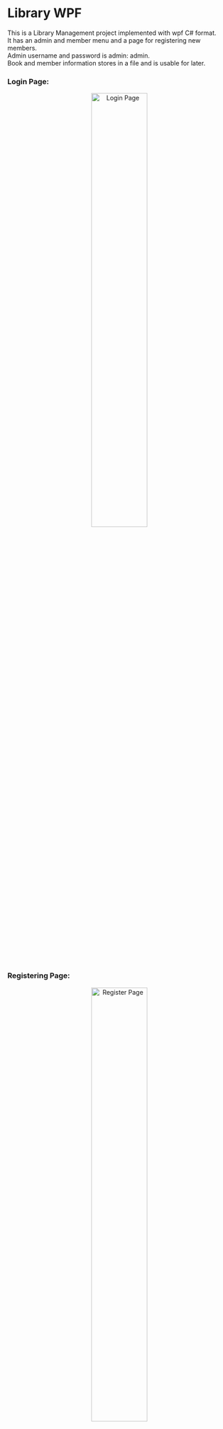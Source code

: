 # Library WPF
This is a Library Management project implemented with wpf C# format.\
It has an admin and member menu and a page for registering new members.\
Admin username and password is admin: admin.\
Book and member information stores in a file and is usable for later.
<h3>Login Page:</h3>
<p align="center">
  <img src="https://github.com/AminFiroozi/LibraryWPF/tree/main/pictures/login.png" width=50% height=50% title="Login Page">
</p>
<h3>
  Registering Page:
</h3>
<p align="center">
  <img src="https://github.com/AminFiroozi/LibraryWPF/tree/main/pictures/register.png" width=50% height=50% title="Register Page">
</p>
<h3>
  Admin Menu:
</h3>
<p align="center">
  <img src="https://github.com/AminFiroozi/LibraryWPF/tree/main/pictures/admin_menu.png" width=50% height=50% title="Admin Menu">
</p>
<h3>
  Member Menu:
</h3>
<p align="center">
  <img src="https://github.com/AminFiroozi/LibraryWPF/tree/main/pictures/member_menu.png" width=50% height=50% title="Member Menu">
</p>
<h3>
  Edit Profile:
</h3>
<p align="center">
  <img src="https://github.com/AminFiroozi/LibraryWPF/tree/main/pictures/edit_profile.png" width=50% height=50% title="Edit Profile">
</p>
<h3>
  Search Book:
</h3>
<p align="center">
  <img src="https://github.com/AminFiroozi/LibraryWPF/tree/main/pictures/search_book.png" width=50% height=50% title="Search Book">
</p>
<h3>
  Search Member:
</h3>
<p align="center">
  <img src="https://github.com/AminFiroozi/LibraryWPF/tree/main/pictures/search_member.png" width=50% height=50% title="Search Member">
</p>
<h3>
  Show Book Info:
</h3>
<p align="center">
  <img src="https://github.com/AminFiroozi/LibraryWPF/tree/main/pictures/show_book_info.png" width=50% height=50% title="Show Book Info">
</p>
<h3>
  Show Member Info:</h3>
<p align="center">
  <img src="https://github.com/AminFiroozi/LibraryWPF/tree/main/pictures/show_member_info.png" width=50% height=50% title="Show Member Info">
</p>
